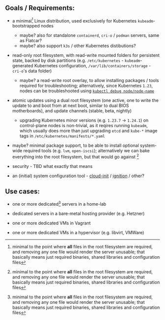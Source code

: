 ## Goals / Requirements:

- a minimal[^1] Linux distribution, used exclusively for Kubernetes `kubeadm`-bootstrapped nodes
  - maybe? also for standalone `containerd`, `cri-o` / `podman` servers, same as Flatcar?
  - maybe? also support `k3s` / other Kubernetes distibutions?

- read-only root filesystem, with read-write mounted folders for persistent state, backed by disk partitions (e.g. `/etc/kubernetes` - `kubeadm`-generated Kubernetes configuration, `/var/lib/containers/storage` - `cri-o`'s data folder)
  - maybe? a read-write root overlay, to allow installing packages / tools required for troubleshooting; alternatively, since Kubernetes `1.23`, nodes can be troubleshooted using [`kubectl debug node/node-name`](https://kubernetes.io/docs/tasks/debug/debug-application/debug-running-pod/#node-shell-session)

- atomic updates using a dual root filesystem (one active, one to write the update to and boot from at next boot, similar to dual BIOS motherboards), and update channels (stable, beta, nightly)
  - upgrading Kubernetes minor versions (e.g. `1.23.7` -> `1.24.1`) on control-plane nodes is non-trivial, as it reqires running `kubeadm`, which usually does more than just upgrading `etcd` and `kube-*` image tags in `/etc/kubernetes/manifests/*.yaml`

- maybe? minimal package support, to be able to install optional system-wide required tools (e.g. `lvm`, `open-iscsi`); alternatively we can bake everything into the root filesystem, but that would go against [^1]

- security - TBD what exactly that means

- an (initial) system configuration tool - [cloud-init](https://cloudinit.readthedocs.io/en/latest/) / [ignition](https://coreos.github.io/ignition/) / other?

[^1]: minimal to the point where **all** files in the root filesystem are required, and removing any one file would render the server unusable; that basically means just required binaries, shared libraries and configuration files

## Use cases:

- one or more dedicated[^1] servers in a home-lab

- dedicated servers in a bare-metal hosting provider (e.g. Hetzner)

- one or more dedicated VMs in Vagrant

- one or more dedicated VMs in a hypervisor (e.g. libvirt, VMWare)

[^1]: "dedicated" in this context means that the server / VM is used **exclusively** as a Kubernetes node
